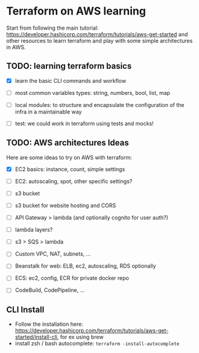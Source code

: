 # Terraform on AWS learning
Start from following the main tutorial: https://developer.hashicorp.com/terraform/tutorials/aws-get-started and other resources to learn terraform and play with some simple architectures in AWS.

## TODO: learning terraform basics
- [X] learn the basic CLI commands and workflow
- [ ] most common variables types: string, numbers, bool, list, map
- [ ] local modules: to structure and encapsulate the configuration of the infra in a maintainable way
- [ ] test: we could work in terraform using tests and mocks!


## TODO: AWS architectures Ideas
Here are some ideas to try on AWS with terraform: 
- [X] EC2 basics: instance, count, simple settings
- [ ] EC2: autoscaling, spot, other specific settings?
- [ ] s3 bucket
- [ ] s3 bucket for website hosting and CORS
- [ ] API Gateway > lambda (and optionally cognito for user auth?)
- [ ] lambda layers?
- [ ] s3 > SQS > lambda
- [ ] Custom VPC, NAT, subnets, ...
- [ ] Beanstalk for web: ELB, ec2, autoscaling, RDS optionally
- [ ] ECS: ec2, config, ECR for private docker repo
- [ ] CodeBuild, CodePipeline, ...


## CLI Install 
- Follow the installation here: https://developer.hashicorp.com/terraform/tutorials/aws-get-started/install-cli, for ex using brew
- install zsh / bash autocomplete: `terraform -install-autocomplete`


